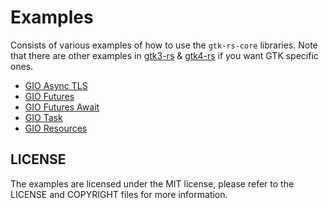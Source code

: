 # Examples

Consists of various examples of how to use the `gtk-rs-core` libraries. Note that there are other examples in [gtk3-rs](https://github.com/gtk-rs/gtk3-rs/tree/master/examples) & [gtk4-rs](https://github.com/gtk-rs/gtk4-rs/tree/master/examples) if you want GTK specific ones.


- [GIO Async TLS](./gio_async_tls/)
- [GIO Futures](./gio_futures/)
- [GIO Futures Await](./gio_futures_await/)
- [GIO Task](./gio_task/)
- [GIO Resources](./resources)

## LICENSE
The examples are licensed under the MIT license, please refer to the LICENSE and COPYRIGHT files for more information.
